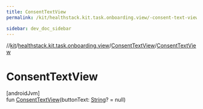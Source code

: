 ```yaml
---
title: ConsentTextView
permalink: /kit/healthstack.kit.task.onboarding.view/-consent-text-view/-consent-text-view.html

sidebar: dev_doc_sidebar
---
```

//[kit](../../../kit.html)/[healthstack.kit.task.onboarding.view](../index.html)/[ConsentTextView](index.html)/[ConsentTextView](-consent-text-view.html)



# ConsentTextView



[androidJvm]\
fun [ConsentTextView](-consent-text-view.html)(buttonText: [String](https://kotlinlang.org/api/latest/jvm/stdlib/kotlin/-string/index.html)? = null)




